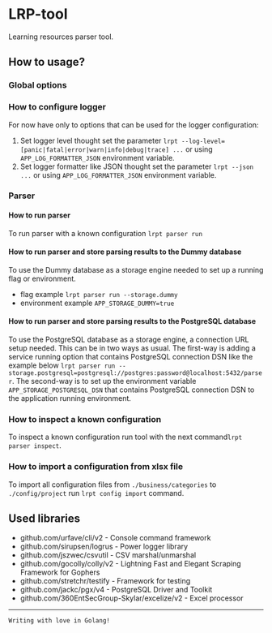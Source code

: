 # LRP-tool
Learning resources parser tool.

## How to usage?

### Global options
### How to configure logger
For now have only to options that can be used for the logger configuration:
1. Set logger level thought set the parameter `lrpt --log-level=[panic|fatal|error|warn|info|debug|trace] ...` or using `APP_LOG_FORMATTER_JSON` environment variable.
1. Set logger formatter like JSON thought set the parameter `lrpt --json ...` or using `APP_LOG_FORMATTER_JSON` environment variable.

### Parser
#### How to run parser
To run parser with a known configuration `lrpt parser run`

#### How to run parser and store parsing results to the Dummy database 
To use the Dummy database as a storage engine needed to set up a running flag or environment.
- flag example `lrpt parser run --storage.dummy`
- environment example `APP_STORAGE_DUMMY=true`

#### How to run parser and store parsing results to the PostgreSQL database 
To use the PostgreSQL database as a storage engine, a connection URL setup needed.
This can be in two ways as usual.
The first-way is adding a service running option that contains PostgreSQL connection DSN like the example below `lrpt parser run --storage.postgresql=postgresql://postgres:password@localhost:5432/parser`.
The second-way is to set up the environment variable `APP_STORAGE_POSTGRESQL_DSN` that contains PostgreSQL connection DSN to the application running environment.

### How to inspect a known configuration
To inspect a known configuration run tool with the next command`lrpt parser inspect`. 

### How to import a configuration from xlsx file
To import all configuration files from `./business/categories` to `./config/project` run `lrpt config import` command.

## Used libraries
- github.com/urfave/cli/v2 - Console command framework
- github.com/sirupsen/logrus - Power logger library
- github.com/jszwec/csvutil - CSV marshal/unmarshal
- github.com/gocolly/colly/v2 - Lightning Fast and Elegant Scraping Framework for Gophers
- github.com/stretchr/testify - Framework for testing
- github.com/jackc/pgx/v4 - PostgreSQL Driver and Toolkit
- github.com/360EntSecGroup-Skylar/excelize/v2 - Excel processor
_____________
`Writing with love in Golang!`